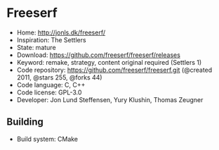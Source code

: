# Freeserf

- Home: http://jonls.dk/freeserf/
- Inspiration: The Settlers
- State: mature
- Download: https://github.com/freeserf/freeserf/releases
- Keyword: remake, strategy, content original required (Settlers 1)
- Code repository: https://github.com/freeserf/freeserf.git (@created 2011, @stars 255, @forks 44)
- Code language: C, C++
- Code license: GPL-3.0
- Developer: Jon Lund Steffensen, Yury Klushin, Thomas Zeugner

## Building

- Build system: CMake
